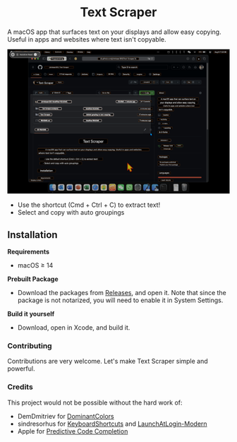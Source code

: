 <h1 align="center">Text Scraper</h1>

A macOS app that surfaces text on your displays and allow easy copying. Useful in apps and websites where text isn't copyable.

![Screenshot](https://raw.githubusercontent.com/johnbean393/Text-Scraper/main/demoScreenshot.png)

- Use the shortcut (Cmd + Ctrl + C) to extract text!
- Select and copy with auto groupings

## Installation

**Requirements**
- macOS ≥ 14

**Prebuilt Package**
- Download the packages from [Releases](https://github.com/johnbean393/Text-Scraper/releases), and open it. Note that since the package is not notarized, you will need to enable it in System Settings. 

**Build it yourself**
- Download, open in Xcode, and build it.

### Contributing

Contributions are very welcome. Let's make Text Scraper simple and powerful.

### Credits

This project would not be possible without the hard work of:

- DemDmitriev for [DominantColors](https://github.com/DenDmitriev/DominantColors)
- sindresorhus for [KeyboardShortcuts](https://github.com/sindresorhus/KeyboardShortcuts) and [LaunchAtLogin-Modern](https://github.com/sindresorhus/LaunchAtLogin-Modern)
- Apple for [Predictive Code Completion](https://devimages-cdn.apple.com/wwdc-services/images/C03E6E6D-A32A-41D0-9E50-C3C6059820AA/guides-76105412-ED4C-4D9D-AAA5-E039F7FE142B/WWDC24-Developer-Tools.pdf)
